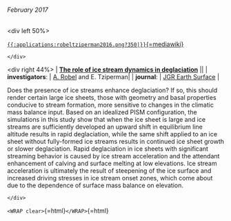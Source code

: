 ###### February 2017

\<div left 50%\>

[`{{:applications:robeltziperman2016.png?350|}}`{=mediawiki}](http://onlinelibrary.wiley.com/doi/10.1002/2016JF003937/abstract)

```{=html}
</div>
```
\<div right 44%\> \| **[The role of ice stream dynamics in
deglaciation](http://onlinelibrary.wiley.com/doi/10.1002/2016JF003937/abstract)**
\|\| \| **investigators**: \| [A.
Robel](http://www.seismolab.caltech.edu/robel_a.html) and E.
Tziperman\| \| **journal**: \| [JGR Earth
Surface](http://agupubs.onlinelibrary.wiley.com/hub/jgr/journal/10.1002/(ISSN)2169-9011/)
\|

Does the presence of ice streams enhance deglaciation? If so, this
should render certain large ice sheets, those with geometry and basal
properties conducive to stream formation, more sensitive to changes in
the climatic mass balance input. Based on an idealized PISM
configuration, the simulations in this study show that when the ice
sheet is large and ice streams are sufficiently developed an upward
shift in equilibrium line altitude results in rapid deglaciation, while
the same shift applied to an ice sheet without fully-formed ice streams
results in continued ice sheet growth or slower deglaciation. Rapid
deglaciation in ice sheets with significant streaming behavior is caused
by ice stream acceleration and the attendant enhancement of calving and
surface melting at low elevations. Ice stream acceleration is ultimately
the result of steepening of the ice surface and increased driving
stresses in ice stream onset zones, which come about due to the
dependence of surface mass balance on elevation.

```{=html}
</div>
```
`<WRAP clear>`{=html}`</WRAP>`{=html}
